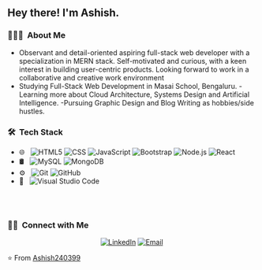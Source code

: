 
<h2> Hey there! I'm Ashish.</h2>

<h3> 👨🏻‍💻 &nbsp;About Me </h3>

- Observant and detail-oriented aspiring full-stack web developer with a specialization in MERN stack. Self-motivated and curious, with a keen interest in building user-centric products. Looking forward to work in a collaborative and creative work environment
- Studying Full-Stack Web Development in Masai School, Bengaluru.
-Learning more about Cloud Architecture, Systems Design and Artificial Intelligence.
-Pursuing Graphic Design and Blog Writing as hobbies/side hustles.

<h3> 🛠 &nbsp;Tech Stack</h3>

- 🌐 &nbsp;
  ![HTML5](https://img.shields.io/badge/-HTML5-333333?style=flat&logo=HTML5)
  ![CSS](https://img.shields.io/badge/-CSS-333333?style=flat&logo=CSS3&logoColor=1572B6)
  ![JavaScript](https://img.shields.io/badge/-JavaScript-333333?style=flat&logo=javascript)
  ![Bootstrap](https://img.shields.io/badge/-Bootstrap-333333?style=flat&logo=bootstrap&logoColor=563D7C)
  ![Node.js](https://img.shields.io/badge/-Node.js-333333?style=flat&logo=node.js)
  ![React](https://img.shields.io/badge/-React-333333?style=flat&logo=react)
- 🛢 &nbsp;
  ![MySQL](https://img.shields.io/badge/-MySQL-333333?style=flat&logo=mysql)
  ![MongoDB](https://img.shields.io/badge/-MongoDB-333333?style=flat&logo=mongodb)
- ⚙️ &nbsp;
  ![Git](https://img.shields.io/badge/-Git-333333?style=flat&logo=git)
  ![GitHub](https://img.shields.io/badge/-GitHub-333333?style=flat&logo=github)
- 🔧 &nbsp;
  ![Visual Studio Code](https://img.shields.io/badge/-Visual%20Studio%20Code-333333?style=flat&logo=visual-studio-code&logoColor=007ACC)

<br/>
<br/>

<h3> 🤝🏻 &nbsp;Connect with Me </h3>

<p align="center">
<a href="https://www.linkedin.com/in/ashish-kumar-mohanty/"><img alt="LinkedIn" src="https://img.shields.io/badge/LinkedIn-Ashish%20Kumar%20Mohanty-blue?style=flat-square&logo=linkedin"></a>
<a href="mailto:ashishkumarmohanty7797@gmail.com"><img alt="Email" src="https://img.shields.io/badge/Email-ashishkumarmohanty7797@gmail.com-blue?style=flat-square&logo=gmail"></a>
</p>

⭐️ From [Ashish240399](https://github.com/Ashish240399)
